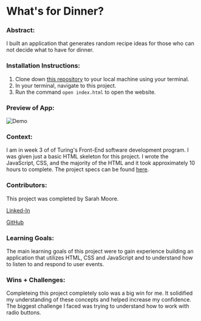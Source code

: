 # What's for Dinner? 

### Abstract:
[//]: <> (Briefly describe what you built and its features. What problem is the app solving? How does this application solve that problem?)
I built an application that generates random recipe ideas for those who can not decide what to have for dinner. 

### Installation Instructions:
[//]: <> (What steps does a person have to take to get your app cloned down and running?)
1. Clone down [this repository](https://github.com/sarahcatherine311/solo-proj-2-whats-for-dinner) to your local machine using your terminal.
1. In your terminal, navigate to this project.
1. Run the command `open index.html` to open the website.

### Preview of App:
[//]: <> (Provide ONE gif or screenshot of your application - choose the "coolest" piece of functionality to show off.)
![Demo](https://media.giphy.com/media/v1.Y2lkPTc5MGI3NjExOWRlMDc0MzVlOWQ5NDhkYWEwOGY3OGY3MmRhMzVjOGY0YTdmYjJmNCZjdD1n/u3tX3KPAT0XJMWNrVQ/giphy.gif)

### Context:
[//]: <> (Give some context for the project here. How long did you have to work on it? How far into the Turing program are you?)
I am in week 3 of of Turing's Front-End software development program. I was given just a basic HTML skeleton for this project. I wrote the JavaScript, CSS, and the majority of the HTML and it took approximately 10 hours to complete. The project specs can be found [here](https://frontend.turing.edu/projects/module-1/dinner.html).


### Contributors:
[//]: <> (Who worked on this application? Link to their GitHubs.)
This project was completed by Sarah Moore.

[Linked-In](https://www.linkedin.com/in/sarah-moore-a35196127/)

[GitHub](https://github.com/sarahcatherine311)

### Learning Goals:
[//]: <> (What were the learning goals of this project? What tech did you work with?)
The main learning goals of this project were to gain experience building an application that utilizes HTML, CSS and JavaScript and to understand how to listen to and respond to user events.

### Wins + Challenges:
[//]: <> (What are 2-3 wins you have from this project? What were some challenges you faced - and how did you get over them?)
Completeing this project completely solo was a big win for me. It solidified my understanding of these concepts and helped increase my confidence. 
The biggest challenge I faced was trying to understand how to work with radio buttons. 